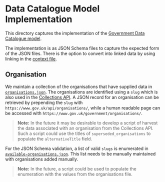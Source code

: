# Data Catalogue Model Implementation

This directory captures the implementation of the [Government Data Catalogue model](https://docs.google.com/document/d/13KqG1Zom0YqCehPHagCnV6ADOwj8k6qcv7Us4UDWnNg/).

The implementation is as JSON Schema files to capture the expected form of the JSON files. There is the option to convert into linked data by using linking in the [context file](cddo-context.json).

## Organisation

We maintain a collection of the organisations that have supplied data in [`organisations.json`](examples/organisations.json). The organisations are identified using a `slug` which is also used in the [Collections API](https://docs.publishing.service.gov.uk/repos/collections/api.html). A JSON record for an organisation can be retrieved by prepending the `slug` with `https://www.gov.uk/api/organisations/`, while a human readable page can be accessed with `https://www.gov.uk/government/organisations/`.

> __Note:__ In the future it may be desirable to develop a script of harvest the data associated with an organisation from the Collections API. Such a script could use the titles of `superseded_organisations` to populate the `alternativeTitle` field.

For the JSON Schema validation, a list of valid `slugs` is enumerated in [`available-organisations.json`](available-organisations.json). This list needs to be manually maintained with organisations added manually.

> __Note:__ In the future, a script could be used to populate the enumeration with the values from the organisations file.